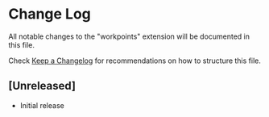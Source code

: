 # Change Log

All notable changes to the "workpoints" extension will be documented in this file.

Check [Keep a Changelog](http://keepachangelog.com/) for recommendations on how to structure this file.

## [Unreleased]

- Initial release